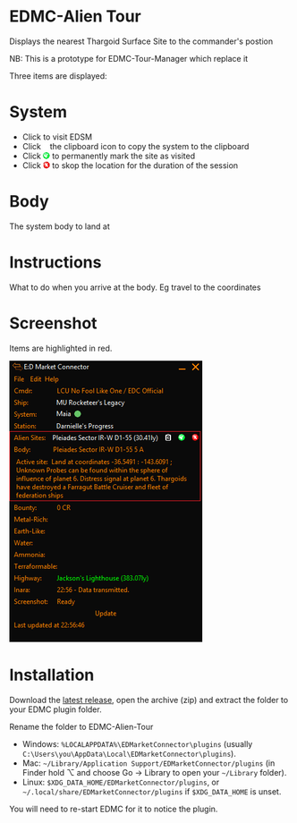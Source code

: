 # EDMC-Alien Tour

Displays the nearest Thargoid Surface Site to the commander's postion

NB: This is a prototype for EDMC-Tour-Manager which replace it 

Three items are displayed:

# System 
  * Click to visit EDSM 
  * Click ![Cipboard](clipboard.gif)the clipboard icon to copy the system to the clipboard
  * Click ![Visited](tick3.gif) to permanently mark the site as visited
  * Click ![Skip](cross.gif) to skop the location for the duration of the session 
  
# Body
  
  The system body to land at

# Instructions

What to do when you arrive at the body. Eg travel to the coordinates

# Screenshot

Items are highlighted in red.

![Windows screenshot](screenshot.png)


# Installation
Download the [latest release](https://github.com/NoFoolLikeOne/EDMC-Alien-Tour/archive/1.1.zip), open the archive (zip) and extract the folder to your EDMC plugin folder.

Rename the folder to EDMC-Alien-Tour

* Windows: `%LOCALAPPDATA%\EDMarketConnector\plugins` (usually `C:\Users\you\AppData\Local\EDMarketConnector\plugins`).
* Mac: `~/Library/Application Support/EDMarketConnector/plugins` (in Finder hold ⌥ and choose Go &rarr; Library to open your `~/Library` folder).
* Linux: `$XDG_DATA_HOME/EDMarketConnector/plugins`, or `~/.local/share/EDMarketConnector/plugins` if `$XDG_DATA_HOME` is unset.

You will need to re-start EDMC for it to notice the plugin.
